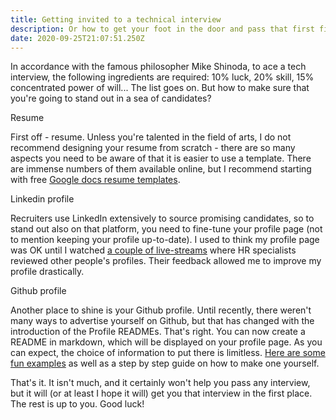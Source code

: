```yaml
---
title: Getting invited to a technical interview
description: Or how to get your foot in the door and pass that first filter!
date: 2020-09-25T21:07:51.250Z
---
```


In accordance with the famous philosopher Mike Shinoda, to ace a tech interview, the following ingredients are required: 10% luck, 20% skill, 15% concentrated power of will... The list goes on. But how to make sure that you're going to stand out in a sea of candidates?

Resume

First off - resume. Unless you're talented in the field of arts, I do not recommend designing your resume from scratch - there are so many aspects you need to be aware of that it is easier to use a template. There are immense numbers of them available online, but I recommend starting with free [Google docs resume templates](https://docs.google.com/templates).

Linkedin profile

Recruiters use LinkedIn extensively to source promising candidates, so to stand out also on that platform, you need to fine-tune your profile page (not to mention keeping your profile up-to-date). I used to think my profile page was OK until I watched [a couple of live-streams](https://www.youtube.com/playlist?list=PL54X5yR8qizsMpvTCqUIEFMeEp-chvcxk) where HR specialists reviewed other people's profiles. Their feedback allowed me to improve my profile drastically.

Github profile

Another place to shine is your Github profile. Until recently, there weren't many ways to advertise yourself on Github, but that has changed with the introduction of the Profile READMEs. That's right. You can now create a README in markdown, which will be displayed on your profile page. As you can expect, the choice of information to put there is limitless. [Here are some fun examples](https://www.aboutmonica.com/blog/how-to-create-a-github-profile-readme) as well as a step by step guide on how to make one yourself.

That's it. It isn't much, and it certainly won't help you pass any interview, but it will (or at least I hope it will) get you that interview in the first place. The rest is up to you. Good luck!